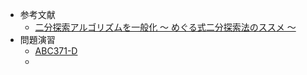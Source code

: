 - 参考文献
	- [二分探索アルゴリズムを一般化 〜 めぐる式二分探索法のススメ 〜](https://qiita.com/drken/items/97e37dd6143e33a64c8c)
-  問題演習
	- [ABC371-D](https://atcoder.jp/contests/abc371/tasks/abc371_d)
	- 
